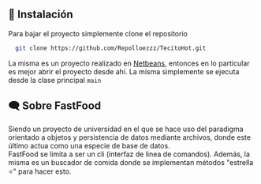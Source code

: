 
## 🚀 Instalación

Para bajar el proyecto simplemente clone el repositorio

```bash
  git clone https://github.com/Repolloezzz/TecitoHot.git
```
La misma es un proyecto realizado en [Netbeans](https://netbeans.apache.org/), entonces en lo particular es mejor abrir el proyecto desde ahí. La misma simplemente se ejecuta desde la clase principal `main`

## 🗨 Sobre FastFood

Siendo un proyecto de universidad en el que se hace uso del paradigma orientado a objetos y persistencia de datos mediante archivos, donde este último actua como una especie de base de datos. \
FastFood se limita a ser un cli (interfaz de linea de comandos). Además, la misma es un buscador de comida donde se implementan métodos "estrella ⭐" para hacer esto.
